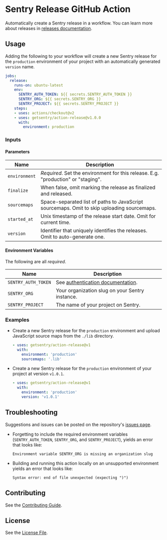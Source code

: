 # Sentry Release GitHub Action
Automatically create a Sentry release in a workflow. 
You can learn more about releases in [releases documentation](https://docs.sentry.io/workflow/releases).

## Usage
Adding the following to your workflow will create a new Sentry release for the 
`production` environment of your project with an automatically generated `version` name.
  
```yaml
jobs:
  release:
    runs-on: ubuntu-latest
    env:
      SENTRY_AUTH_TOKEN: ${{ secrets.SENTRY_AUTH_TOKEN }}
      SENTRY_ORG: ${{ secrets.SENTRY_ORG }}
      SENTRY_PROJECT: ${{ secrets.SENTRY_PROJECT }}
    steps:
    - uses: actions/checkout@v2
    - uses: getsentry/action-release@v1.0.0
      with:
        environment: production
```

### Inputs
#### Parameters
|Name|Description|
|---|---|
|`environment`|_Required_. Set the environment for this release. E.g. "production" or "staging".|
|`finalize`|When false, omit marking the release as finalized and released.|
|`sourcemaps`|Space-separated list of paths to JavaScript sourcemaps. Omit to skip uploading sourcemaps.|
|`started_at`|Unix timestamp of the release start date. Omit for current time.|
|`version`|Identifier that uniquely identifies the releases. Omit to auto-generate one.|

#### Environment Variables
The following are all _required_.

|Name|Description|
|---|---|
|`SENTRY_AUTH_TOKEN`|See [authentication documentation](https://docs.sentry.io/api/auth). |
|`SENTRY_ORG`|Your organization slug on your Sentry instance.|
|`SENTRY_PROJECT`|The name of your project on Sentry.|

### Examples
- Create a new Sentry release for the `production` environment and upload 
  JavaScript source maps from the `./lib` directory.

    ```yaml
    - uses: getsentry/action-release@v1
      with:
        environment: 'production'
        sourcemaps: '.lib'
    ```

- Create a new Sentry release for the `production` environment of your project at version `v1.0.1`.
    ```yaml
    - uses: getsentry/action-release@v1
      with:
        environment: 'production'
        version: 'v1.0.1'
    ```

## Troubleshooting
Suggestions and issues can be posted on the repository's 
[issues page](https://github.com/getsentry/action-release/issues).
- Forgetting to include the required environment variables 
  (`SENTRY_AUTH_TOKEN`, `SENTRY_ORG`, and `SENTRY_PROJECT`), yields an error that looks like: 
    ```
    Environment variable SENTRY_ORG is missing an organization slug
    ```
- Building and running this action locally on an unsupported environment yields an error that looks like:
    ```
    Syntax error: end of file unexpected (expecting ")")
    ```

## Contributing
See the [Contributing Guide](https://github.com/getsentry/action-release/blob/master/CONTRIBUTING).

## License
See the [License File](https://github.com/getsentry/action-release/blob/master/LICENSE).
